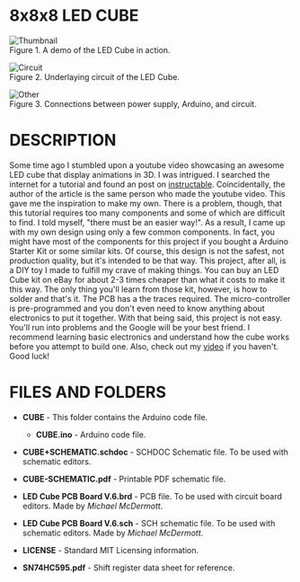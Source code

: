 # 8x8x8 LED CUBE

![Thumbnail](https://farm5.staticflickr.com/4842/31788940387_3c8d3fd065_b.jpg)  
Figure 1. A demo of the LED Cube in action.

![Circuit](https://farm5.staticflickr.com/4902/46677681572_7185d7957c_b.jpg)  
Figure 2. Underlaying circuit of the LED Cube.

![Other](https://farm5.staticflickr.com/4856/45814840685_73973ffe8c_z.jpg)  
Figure 3. Connections between power supply, Arduino, and circuit.

# DESCRIPTION
Some time ago I stumbled upon a youtube video showcasing an awesome LED cube that display animations in 3D. I was intrigued. I searched the internet for a tutorial and found an post on [instructable](https://www.instructables.com/id/Led-Cube-8x8x8/). Coincidentally, the author of the article is the same person who made the youtube video. This gave me the inspiration to make my own. There is a problem, though, that this tutorial requires too many components and some of which are difficult to find. I told myself, "there must be an easier way!". As a result, I came up with my own design using only a few common components. In fact, you might have most of the components for this project if you bought a Arduino Starter Kit or some similar kits. Of course, this design is not the safest, not production quality, but it's intended to be that way. This project, after all, is a DIY toy I made to fulfill my crave of making things. You can buy an LED Cube kit on eBay for about 2-3 times cheaper than what it costs to make it this way. The only thing you'll learn from those kit, however, is how to solder and that's it. The PCB has a the traces required. The micro-controller is pre-programmed and you don't even need to know anything about electronics to put it together. With that being said, this project is not easy. You'll run into problems and the Google will be your best friend. I recommend learning basic electronics and understand how the cube works before you attempt to build one. Also, check out my [video](https://www.youtube.com/watch?v=T5Aq7cRc-mU) if you haven't. Good luck!

# FILES AND FOLDERS

- **CUBE** - This folder contains the Arduino code file.

    - **CUBE.ino** - Arduino code file.

- **CUBE+SCHEMATIC.schdoc** - SCHDOC Schematic file. To be used with schematic editors.

- **CUBE-SCHEMATIC.pdf** - Printable PDF schematic file.

- **LED Cube PCB Board V.6.brd** - PCB file. To be used with circuit board editors. Made by _Michael McDermott_.

- **LED Cube PCB Board V.6.sch** - SCH schematic file. To be used with schematic editors. Made by _Michael McDermott_.

- **LICENSE** - Standard MIT Licensing information.

- **SN74HC595.pdf** - Shift register data sheet for reference.
